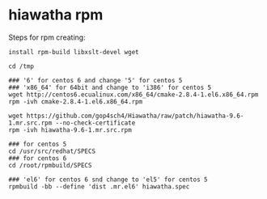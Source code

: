 hiawatha rpm
========

Steps for rpm creating:

    install rpm-build libxslt-devel wget
    
    cd /tmp
    
    ### '6' for centos 6 and change '5' for centos 5
    ### 'x86_64' for 64bit and change to 'i386' for centos 5
    wget http://centos6.ecualinux.com/x86_64/cmake-2.8.4-1.el6.x86_64.rpm
    rpm -ivh cmake-2.8.4-1.el6.x86_64.rpm
    
    wget https://github.com/gop4sch4/Hiawatha/raw/patch/hiawatha-9.6-1.mr.src.rpm --no-check-certificate
    rpm -ivh hiawatha-9.6-1.mr.src.rpm
    
    ### for centos 5
    cd /usr/src/redhat/SPECS
    ### for centos 6
    cd /root/rpmbuild/SPECS
    
    ### 'el6' for centos 6 snd change to 'el5' for centos 5
    rpmbuild -bb --define 'dist .mr.el6' hiawatha.spec
    
    
